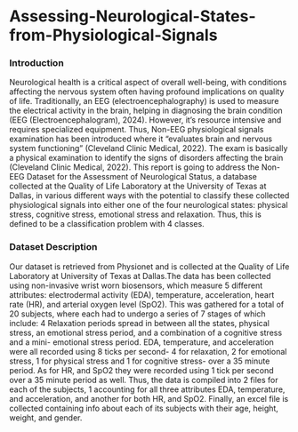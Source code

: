 # Assessing-Neurological-States-from-Physiological-Signals

### Introduction

Neurological health is a critical aspect of overall well-being, with conditions affecting the nervous system often having profound implications on quality of life. Traditionally, an EEG (electroencephalography) is used to measure the electrical activity in the brain, helping in diagnosing the brain condition (EEG (Electroencephalogram), 2024). However, it’s resource intensive and requires specialized equipment. Thus, Non-EEG physiological signals examination has been introduced where it “evaluates brain and nervous system functioning” (Cleveland Clinic Medical, 2022). The exam is basically a physical examination to identify the signs of disorders affecting the brain (Cleveland Clinic Medical, 2022). This report is going to address the Non-EEG Dataset for the Assessment of Neurological Status, a database collected at the Quality of Life Laboratory at the University of Texas at Dallas, in various different ways with the potential to classify these collected physiological signals into  either one of the four neurological states:  physical stress, cognitive stress, emotional stress and relaxation. Thus, this is defined to be a classification problem with 4 classes.




### Dataset Description

Our dataset is retrieved from Physionet and is collected at the Quality of Life Laboratory at University of Texas at Dallas.The data has been collected using non-invasive wrist worn biosensors, which measure 5 different attributes: electrodermal activity (EDA), temperature, acceleration, heart rate (HR), and arterial oxygen level (SpO2).  This was gathered for a total of 20 subjects, where each had to undergo a series of 7 stages of which include: 4 Relaxation periods spread in between all the states, physical stress, an emotional stress period, and a combination of a cognitive stress and a mini- emotional stress period. EDA, temperature, and acceleration were all recorded using 8 ticks per second- 4 for relaxation, 2 for emotional stress, 1 for physical stress and 1 for cognitive stress- over a 35 minute period. As for  HR, and SpO2 they were recorded using 1 tick per second over a 35 minute period as well. Thus, the data is compiled into 2 files for each of the subjects, 1 accounting for all three attributes EDA, temperature, and acceleration, and another for both HR, and SpO2. Finally, an excel file is collected containing info about each of its subjects with their age, height, weight, and gender. 

